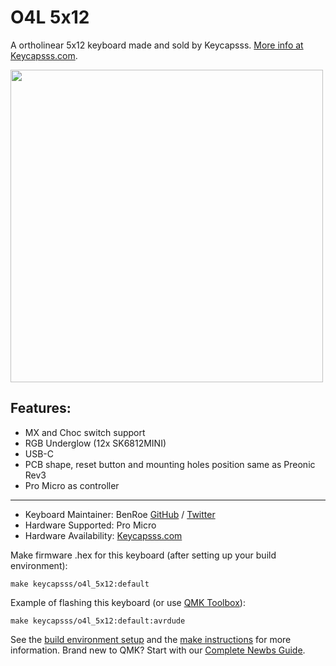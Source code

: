# O4L 5x12

A ortholinear 5x12 keyboard made and sold by Keycapsss. [More info at Keycapsss.com](https://keycapsss.com).

<img src="https://i.imgur.com/5p8rDme.jpg" height="500px">

## Features:

- MX and Choc switch support
- RGB Underglow (12x SK6812MINI)
- USB-C
- PCB shape, reset button and mounting holes position same as Preonic Rev3
- Pro Micro as controller

---

- Keyboard Maintainer: BenRoe [GitHub](https://github.com/BenRoe) / [Twitter](https://twitter.com/ben_roe)  
- Hardware Supported: Pro Micro  
- Hardware Availability: [Keycapsss.com](https://keycapsss.com)  



Make firmware .hex for this keyboard (after setting up your build environment):

    make keycapsss/o4l_5x12:default

Example of flashing this keyboard (or use [QMK Toolbox](https://github.com/qmk/qmk_toolbox)):

    make keycapsss/o4l_5x12:default:avrdude

See the [build environment setup](https://docs.qmk.fm/#/getting_started_build_tools) and the [make instructions](https://docs.qmk.fm/#/getting_started_make_guide) for more information. Brand new to QMK? Start with our [Complete Newbs Guide](https://docs.qmk.fm/#/newbs).
